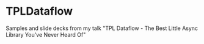 # TPLDataflow
Samples and slide decks from my talk "TPL Dataflow - The Best Little Async Library You've Never Heard Of"
